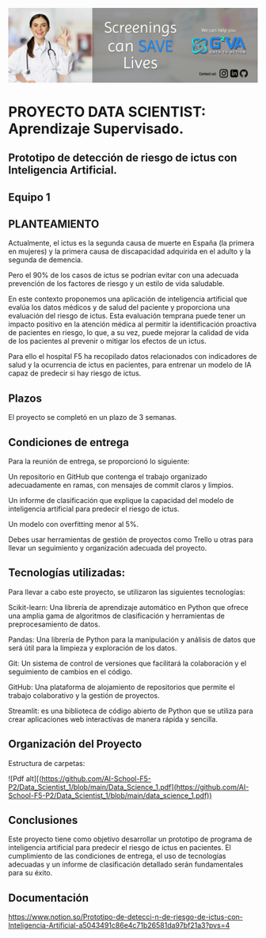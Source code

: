 ![Image alt](https://github.com/AI-School-F5-P2/Data_Scientist_1/blob/main/784EDBA9-1774-41BA-874D-CD49758E5794.jpg)


# PROYECTO DATA SCIENTIST: Aprendizaje Supervisado. 
## Prototipo de detección de riesgo de ictus con Inteligencia Artificial.
## Equipo 1


## PLANTEAMIENTO
Actualmente, el ictus es la segunda causa de muerte en España (la primera en
mujeres) y la primera causa de discapacidad adquirida en el adulto y la
segunda de demencia.

Pero el 90% de los casos de ictus se podrían evitar con una adecuada prevención de los factores de riesgo y un estilo de vida saludable.

En este contexto proponemos una aplicación de inteligencia artificial que evalúa los datos médicos y de salud del paciente y proporciona una evaluación del riesgo de ictus. Esta evaluación temprana puede tener un impacto positivo en la atención médica al permitir la identificación proactiva de pacientes en riesgo, lo que, a su vez, puede mejorar la calidad de vida de los pacientes al prevenir o mitigar los efectos de un ictus.

Para ello el hospital F5 ha recopilado datos relacionados con indicadores de salud y la ocurrencia de ictus en pacientes, para entrenar un modelo de IA capaz de predecir si hay riesgo de ictus.




## Plazos
El proyecto se completó en un plazo de 3 semanas.

## Condiciones de entrega
Para la reunión de entrega, se proporcionó lo siguiente:

Un repositorio en GitHub que contenga el trabajo organizado adecuadamente en ramas, con mensajes de commit claros y limpios.

Un informe de clasificación que explique la capacidad del modelo de inteligencia artificial para predecir el riesgo de ictus.

Un modelo con overfitting menor al 5%.

Debes usar herramientas de gestión de proyectos como Trello u otras para llevar un seguimiento y organización adecuada del proyecto.

## Tecnologías utilizadas:
Para llevar a cabo este proyecto, se utilizaron las siguientes tecnologías:

Scikit-learn: Una librería de aprendizaje automático en Python que ofrece una amplia gama de algoritmos de clasificación y herramientas de preprocesamiento de datos.

Pandas: Una librería de Python para la manipulación y análisis de datos que será útil para la limpieza y exploración de los datos.

Git: Un sistema de control de versiones que facilitará la colaboración y el seguimiento de cambios en el código.

GitHub: Una plataforma de alojamiento de repositorios que permite el trabajo colaborativo y la gestión de proyectos.

Streamlit: es una biblioteca de código abierto de Python que se utiliza para crear aplicaciones web interactivas de manera rápida y sencilla. 
## Organización del Proyecto
Estructura de carpetas:

![Pdf alt][(https://github.com/AI-School-F5-P2/Data_Scientist_1/blob/main/Data_Science_1.pdf](https://github.com/AI-School-F5-P2/Data_Scientist_1/blob/main/data_science_1.pdf))

## Conclusiones
Este proyecto tiene como objetivo desarrollar un prototipo de programa de inteligencia artificial para predecir el riesgo de ictus en pacientes. El cumplimiento de las condiciones de entrega, el uso de tecnologías adecuadas y un informe de clasificación detallado serán fundamentales para su éxito. 

## Documentación
https://www.notion.so/Prototipo-de-detecci-n-de-riesgo-de-ictus-con-Inteligencia-Artificial-a5043491c86e4c71b26581da97bf21a3?pvs=4




